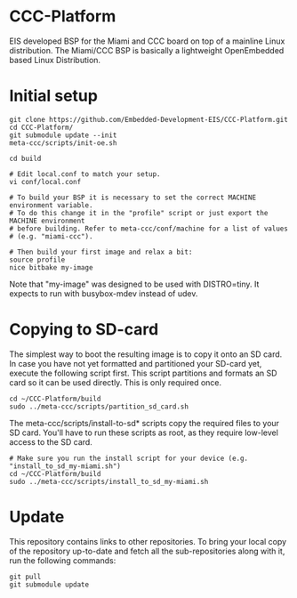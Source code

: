 # CCC-Platform
EIS developed BSP for the Miami and CCC board on top of a mainline Linux distribution. The Miami/CCC BSP is basically a lightweight OpenEmbedded based Linux Distribution.



# Initial setup

```
git clone https://github.com/Embedded-Development-EIS/CCC-Platform.git
cd CCC-Platform/
git submodule update --init
meta-ccc/scripts/init-oe.sh

cd build

# Edit local.conf to match your setup.
vi conf/local.conf

# To build your BSP it is necessary to set the correct MACHINE environment variable. 
# To do this change it in the "profile" script or just export the MACHINE environment 
# before building. Refer to meta-ccc/conf/machine for a list of values 
# (e.g. "miami-ccc").

# Then build your first image and relax a bit:
source profile
nice bitbake my-image
````

Note that "my-image" was designed to be used with DISTRO=tiny. It
expects to run with busybox-mdev instead of udev.

# Copying to SD-card

The simplest way to boot the resulting image is to copy it onto an SD card. In case you have not yet formatted and partitioned your SD-card yet, execute the following script first. This script partitions and formats an SD card so it can be used directly. This is only required once.

```
cd ~/CCC-Platform/build
sudo ../meta-ccc/scripts/partition_sd_card.sh
```

The meta-ccc/scripts/install-to-sd* scripts copy the required files to your SD card. You'll have to run these scripts as root, as they require low-level access to the SD card.

```
# Make sure you run the install script for your device (e.g. "install_to_sd_my-miami.sh")
cd ~/CCC-Platform/build
sudo ../meta-ccc/scripts/install_to_sd_my-miami.sh
```

# Update
This repository contains links to other repositories.
To bring your local copy of the repository up-to-date and fetch
all the sub-repositories along with it, run the following commands:

```
git pull
git submodule update
```

